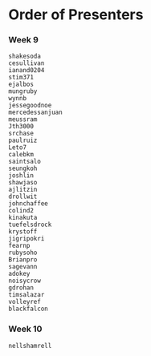 # Order of Presenters

### Week 9

    shakesoda
    cesullivan
    ianand0204
    stim371
    ejalbos
    mungruby
    wynnb
    jessegoodnoe
    mercedessanjuan
    meussram
    Jth3000
    srchase
    paulruiz
    Leto7
    calebkm
    saintsalo
    seungkoh
    joshlin
    shawjaso
    ajlitzin
    drollwit
    johnchaffee
    colind2
    kinakuta
    tuefelsdrock
    krystoff
    jigripokri
    fearnp
    rubysoho
    Brianpro
    sagevann
    adokey
    noisycrow
    gdrohan
    timsalazar
    volleyref
    blackfalcon

### Week 10

    nellshamrell
